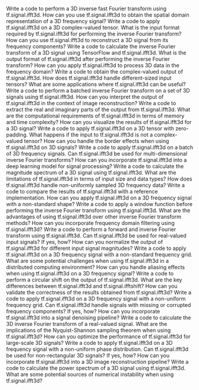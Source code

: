Write a code to perform a 3D inverse fast Fourier transform using tf.signal.ifft3d.
How can you use tf.signal.ifft3d to obtain the spatial domain representation of a 3D frequency signal?
Write a code to apply tf.signal.ifft3d on a 3D complex-valued tensor.
What is the input format required by tf.signal.ifft3d for performing the inverse Fourier transform?
How can you use tf.signal.ifft3d to reconstruct a 3D signal from its frequency components?
Write a code to calculate the inverse Fourier transform of a 3D signal using TensorFlow and tf.signal.ifft3d.
What is the output format of tf.signal.ifft3d after performing the inverse Fourier transform?
How can you apply tf.signal.ifft3d to process 3D data in the frequency domain?
Write a code to obtain the complex-valued output of tf.signal.ifft3d.
How does tf.signal.ifft3d handle different-sized input tensors?
What are some applications where tf.signal.ifft3d can be useful?
Write a code to perform a batched inverse Fourier transform on a set of 3D signals using tf.signal.ifft3d.
How can you interpret the output of tf.signal.ifft3d in the context of image reconstruction?
Write a code to extract the real and imaginary parts of the output from tf.signal.ifft3d.
What are the computational requirements of tf.signal.ifft3d in terms of memory and time complexity?
How can you visualize the results of tf.signal.ifft3d for a 3D signal?
Write a code to apply tf.signal.ifft3d on a 3D tensor with zero-padding.
What happens if the input to tf.signal.ifft3d is not a complex-valued tensor?
How can you handle the border effects when using tf.signal.ifft3d on 3D signals?
Write a code to apply tf.signal.ifft3d on a batch of 3D frequency signals.
Can tf.signal.ifft3d be used for multi-dimensional inverse Fourier transforms?
How can you incorporate tf.signal.ifft3d into a deep learning model for signal processing?
Write a code to calculate the magnitude spectrum of a 3D signal using tf.signal.ifft3d.
What are the limitations of tf.signal.ifft3d in terms of input size and data types?
How does tf.signal.ifft3d handle non-uniformly sampled 3D frequency data?
Write a code to compare the results of tf.signal.ifft3d with a reference implementation.
How can you apply tf.signal.ifft3d on a 3D frequency signal with a non-standard shape?
Write a code to apply a window function before performing the inverse Fourier transform using tf.signal.ifft3d.
What are the advantages of using tf.signal.ifft3d over other inverse Fourier transform methods?
How can you incorporate frequency domain filtering using tf.signal.ifft3d?
Write a code to perform a forward and inverse Fourier transform using tf.signal.ifft3d.
Can tf.signal.ifft3d be used for real-valued input signals? If yes, how?
How can you normalize the output of tf.signal.ifft3d for different input signal magnitudes?
Write a code to apply tf.signal.ifft3d on a 3D frequency signal with a non-standard frequency grid.
What are some potential challenges when using tf.signal.ifft3d in a distributed computing environment?
How can you handle aliasing effects when using tf.signal.ifft3d on a 3D frequency signal?
Write a code to perform a circular shift on the output of tf.signal.ifft3d.
What are the key differences between tf.signal.ifft3d and tf.signal.ifftshift?
How can you validate the correctness of the results obtained from tf.signal.ifft3d?
Write a code to apply tf.signal.ifft3d on a 3D frequency signal with a non-uniform frequency grid.
Can tf.signal.ifft3d handle signals with missing or corrupted frequency components? If yes, how?
How can you incorporate tf.signal.ifft3d into a signal denoising pipeline?
Write a code to calculate the 3D inverse Fourier transform of a real-valued signal.
What are the implications of the Nyquist-Shannon sampling theorem when using tf.signal.ifft3d?
How can you optimize the performance of tf.signal.ifft3d for large-scale 3D signals?
Write a code to apply tf.signal.ifft3d on a 3D frequency signal with a non-uniform phase distribution.
Can tf.signal.ifft3d be used for non-rectangular 3D signals? If yes, how?
How can you incorporate tf.signal.ifft3d into a 3D image reconstruction pipeline?
Write a code to calculate the power spectrum of a 3D signal using tf.signal.ifft3d.
What are some potential sources of numerical instability when using tf.signal.ifft3d?